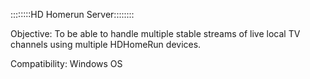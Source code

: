 ::::::::HD Homerun Server::::::::

Objective: To be able to handle multiple stable streams of live local TV channels using multiple HDHomeRun devices.

Compatibility: Windows OS
